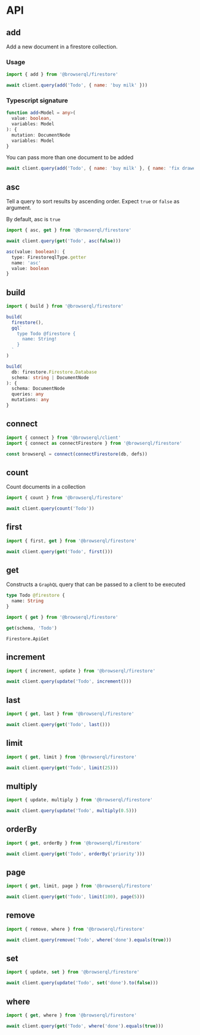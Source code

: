 # API

## add

Add a new document in a firestore collection.

### Usage

```javascript
import { add } from '@browserql/firestore'

await client.query(add('Todo', { name: 'buy milk' }))
```

### Typescript signature

```typescript
function add<Model = any>(
  value: boolean,
  variables: Model
): {
  mutation: DocumentNode
  variables: Model
}
```

You can pass more than one document to be added

```javascript
await client.query(add('Todo', { name: 'buy milk' }, { name: 'fix drawer' }))
```

## asc

Tell a query to sort results by ascending order.
Expect `true` or `false` as argument.

By default, asc is `true`

```javascript
import { asc, get } from '@browserql/firestore'

await client.query(get('Todo', asc(false)))
```

```typescript
asc(value: boolean): {
  type: FirestoreqlType.getter
  name: 'asc'
  value: boolean
}
```

## build

```javascript
import { build } from '@browserql/firestore'

build(
  firestore(),
  gql`
    type Todo @firestore {
      name: String!
    }
  `
)
```

```typescript
build(
  db: firestore.Firestore.Database
  schema: string | DocumentNode
): {
  schema: DocumentNode
  queries: any
  mutations: any
}
```

## connect

```javascript
import { connect } from '@browserql/client'
import { connect as connectFirestore } from '@browserql/firestore'

const browserql = connect(connectFirestore(db, defs))
```

## count

Count documents in a collection

```javascript
import { count } from '@browserql/firestore'

await client.query(count('Todo'))
```

## first

```javascript
import { first, get } from '@browserql/firestore'

await client.query(get('Todo', first()))
```

## get

Constructs a `GraphQL` query that can be passed to a client to be executed

```graphql
type Todo @firestore {
  name: String
}
```

```javascript
import { get } from '@browserql/firestore'

get(schema, 'Todo')
```

```snapshot
Firestore.ApiGet
```

## increment

```javascript
import { increment, update } from '@browserql/firestore'

await client.query(update('Todo', increment()))
```

## last

```javascript
import { get, last } from '@browserql/firestore'

await client.query(get('Todo', last()))
```

## limit

```javascript
import { get, limit } from '@browserql/firestore'

await client.query(get('Todo', limit(25)))
```

## multiply

```javascript
import { update, multiply } from '@browserql/firestore'

await client.query(update('Todo', multiply(0.5)))
```

## orderBy

```javascript
import { get, orderBy } from '@browserql/firestore'

await client.query(get('Todo', orderBy('priority')))
```

## page

```javascript
import { get, limit, page } from '@browserql/firestore'

await client.query(get('Todo', limit(100), page(5)))
```

## remove

```javascript
import { remove, where } from '@browserql/firestore'

await client.query(remove('Todo', where('done').equals(true)))
```

## set

```javascript
import { update, set } from '@browserql/firestore'

await client.query(update('Todo', set('done').to(false)))
```

## where

```javascript
import { get, where } from '@browserql/firestore'

await client.query(get('Todo', where('done').equals(true)))
```
